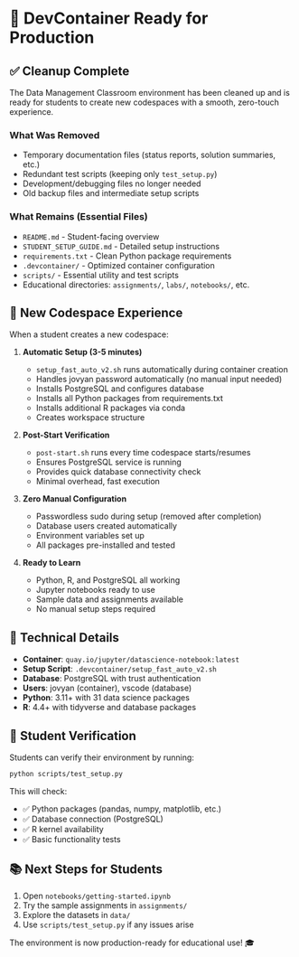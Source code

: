 # 🎉 DevContainer Ready for Production

## ✅ Cleanup Complete

The Data Management Classroom environment has been cleaned up and is ready for students to create new codespaces with a smooth, zero-touch experience.

### What Was Removed
- Temporary documentation files (status reports, solution summaries, etc.)
- Redundant test scripts (keeping only `test_setup.py`)
- Development/debugging files no longer needed
- Old backup files and intermediate setup scripts

### What Remains (Essential Files)
- `README.md` - Student-facing overview
- `STUDENT_SETUP_GUIDE.md` - Detailed setup instructions
- `requirements.txt` - Clean Python package requirements
- `.devcontainer/` - Optimized container configuration
- `scripts/` - Essential utility and test scripts
- Educational directories: `assignments/`, `labs/`, `notebooks/`, etc.

## 🚀 New Codespace Experience

When a student creates a new codespace:

1. **Automatic Setup (3-5 minutes)**
   - `setup_fast_auto_v2.sh` runs automatically during container creation
   - Handles jovyan password automatically (no manual input needed)
   - Installs PostgreSQL and configures database
   - Installs all Python packages from requirements.txt
   - Installs additional R packages via conda
   - Creates workspace structure

2. **Post-Start Verification**
   - `post-start.sh` runs every time codespace starts/resumes
   - Ensures PostgreSQL service is running
   - Provides quick database connectivity check
   - Minimal overhead, fast execution

3. **Zero Manual Configuration**
   - Passwordless sudo during setup (removed after completion)
   - Database users created automatically
   - Environment variables set up
   - All packages pre-installed and tested

4. **Ready to Learn**
   - Python, R, and PostgreSQL all working
   - Jupyter notebooks ready to use
   - Sample data and assignments available
   - No manual setup steps required

## 🔧 Technical Details

- **Container**: `quay.io/jupyter/datascience-notebook:latest`
- **Setup Script**: `.devcontainer/setup_fast_auto_v2.sh` 
- **Database**: PostgreSQL with trust authentication
- **Users**: jovyan (container), vscode (database)
- **Python**: 3.11+ with 31 data science packages
- **R**: 4.4+ with tidyverse and database packages

## 🧪 Student Verification

Students can verify their environment by running:
```bash
python scripts/test_setup.py
```

This will check:
- ✅ Python packages (pandas, numpy, matplotlib, etc.)
- ✅ Database connection (PostgreSQL)
- ✅ R kernel availability
- ✅ Basic functionality tests

## 📚 Next Steps for Students

1. Open `notebooks/getting-started.ipynb` 
2. Try the sample assignments in `assignments/`
3. Explore the datasets in `data/`
4. Use `scripts/test_setup.py` if any issues arise

The environment is now production-ready for educational use! 🎓

